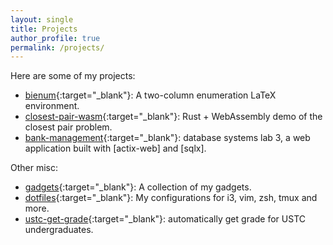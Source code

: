 ```yaml
---
layout: single
title: Projects
author_profile: true
permalink: /projects/
---
```


Here are some of my projects:
- [bienum][bienum]{:target="_blank"}: A two-column enumeration LaTeX environment.
- [closest-pair-wasm][cp-wasm]{:target="_blank"}: Rust + WebAssembly demo of the closest pair problem.
- [bank-management][bank-mg]{:target="_blank"}: database systems lab 3, a web application built with [actix-web] and [sqlx].

Other misc:
- [gadgets][gadgets]{:target="_blank"}: A collection of my gadgets.
- [dotfiles][dotfiles]{:target="_blank"}: My configurations for i3, vim, zsh, tmux and more.
- [ustc-get-grade][ugg]{:target="_blank"}: automatically get grade for USTC undergraduates.

[bienum]: https://github.com/weirane/bienum
[cp-wasm]: https://weirane.github.io/closest-pair-wasm
[bank-mg]: https://github.com/weirane/bank-management
[gadgets]: https://github.com/weirane/gadgets
[dotfiles]: https://github.com/weirane/dotfiles
[ugg]: https://github.com/weirane/ustc-get-grade
